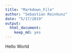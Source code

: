 ```yaml
---
title: "Markdown_File"
author: "Sebastian Reinkunz"
date: "5/17/2019"
output: 
  html_document: 
    keep_md: yes
---
```


Hello World
